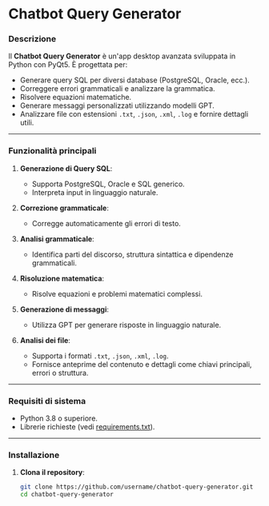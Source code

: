 # Chatbot Query Generator

### Descrizione
Il **Chatbot Query Generator** è un'app desktop avanzata sviluppata in Python con PyQt5. È progettata per:
- Generare query SQL per diversi database (PostgreSQL, Oracle, ecc.).
- Correggere errori grammaticali e analizzare la grammatica.
- Risolvere equazioni matematiche.
- Generare messaggi personalizzati utilizzando modelli GPT.
- Analizzare file con estensioni `.txt`, `.json`, `.xml`, `.log` e fornire dettagli utili.

---

### Funzionalità principali
1. **Generazione di Query SQL**:
   - Supporta PostgreSQL, Oracle e SQL generico.
   - Interpreta input in linguaggio naturale.

2. **Correzione grammaticale**:
   - Corregge automaticamente gli errori di testo.

3. **Analisi grammaticale**:
   - Identifica parti del discorso, struttura sintattica e dipendenze grammaticali.

4. **Risoluzione matematica**:
   - Risolve equazioni e problemi matematici complessi.

5. **Generazione di messaggi**:
   - Utilizza GPT per generare risposte in linguaggio naturale.

6. **Analisi dei file**:
   - Supporta i formati `.txt`, `.json`, `.xml`, `.log`.
   - Fornisce anteprime del contenuto e dettagli come chiavi principali, errori o struttura.

---

### Requisiti di sistema
- Python 3.8 o superiore.
- Librerie richieste (vedi [requirements.txt](requirements.txt)).

---

### Installazione

1. **Clona il repository**:
   ```bash
   git clone https://github.com/username/chatbot-query-generator.git
   cd chatbot-query-generator
